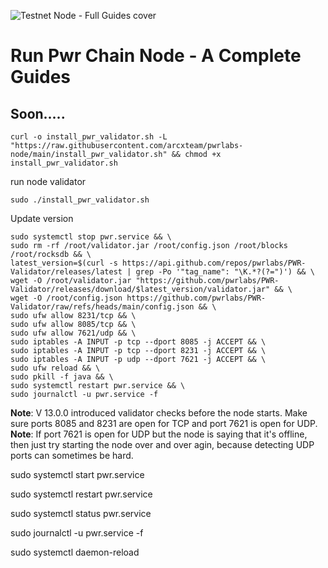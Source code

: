 ![Testnet Node - Full Guides cover](https://github.com/user-attachments/assets/bbd41c87-db2a-4b0c-b0e8-d1136cd0eca0)

# Run Pwr Chain Node - A Complete Guides

## Soon.....

```
curl -o install_pwr_validator.sh -L "https://raw.githubusercontent.com/arcxteam/pwrlabs-node/main/install_pwr_validator.sh" && chmod +x install_pwr_validator.sh
```

run node validator

```
sudo ./install_pwr_validator.sh
```

Update version

```
sudo systemctl stop pwr.service && \
sudo rm -rf /root/validator.jar /root/config.json /root/blocks /root/rocksdb && \
latest_version=$(curl -s https://api.github.com/repos/pwrlabs/PWR-Validator/releases/latest | grep -Po '"tag_name": "\K.*?(?=")') && \
wget -O /root/validator.jar "https://github.com/pwrlabs/PWR-Validator/releases/download/$latest_version/validator.jar" && \
wget -O /root/config.json https://github.com/pwrlabs/PWR-Validator/raw/refs/heads/main/config.json && \
sudo ufw allow 8231/tcp && \
sudo ufw allow 8085/tcp && \
sudo ufw allow 7621/udp && \
sudo iptables -A INPUT -p tcp --dport 8085 -j ACCEPT && \
sudo iptables -A INPUT -p tcp --dport 8231 -j ACCEPT && \
sudo iptables -A INPUT -p udp --dport 7621 -j ACCEPT && \
sudo ufw reload && \
sudo pkill -f java && \
sudo systemctl restart pwr.service && \
sudo journalctl -u pwr.service -f
```

**Note**: V 13.0.0 introduced validator checks before the node starts. Make sure ports 8085 and 8231 are open for TCP and port 7621 is open for UDP.
**Note**: If port 7621 is open for UDP but the node is saying that it's offline, then just try starting the node over and over agin, because detecting UDP ports can sometimes be hard.


sudo systemctl start pwr.service

sudo systemctl restart pwr.service

sudo systemctl status pwr.service

sudo journalctl -u pwr.service -f

sudo systemctl daemon-reload
